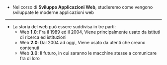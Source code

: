 + Nel corso di **Sviluppo Applicazioni Web**, studieremo come vengono sviluppate le moderne applicazioni web
---
+ La storia del web può essere suddivisa in tre parti:
	+ Web **1.0**: Fra il 1989 ed il 2004, Viene principalmente usato da istituti di ricerca ed istituzioni
	+ Web **2.0**: Dal 2004 ad oggi, Viene usato da utenti che creano contenuti
	+ Web **3.0**: Il futuro, in cui saranno le macchine stesse a comunicare fra di loro